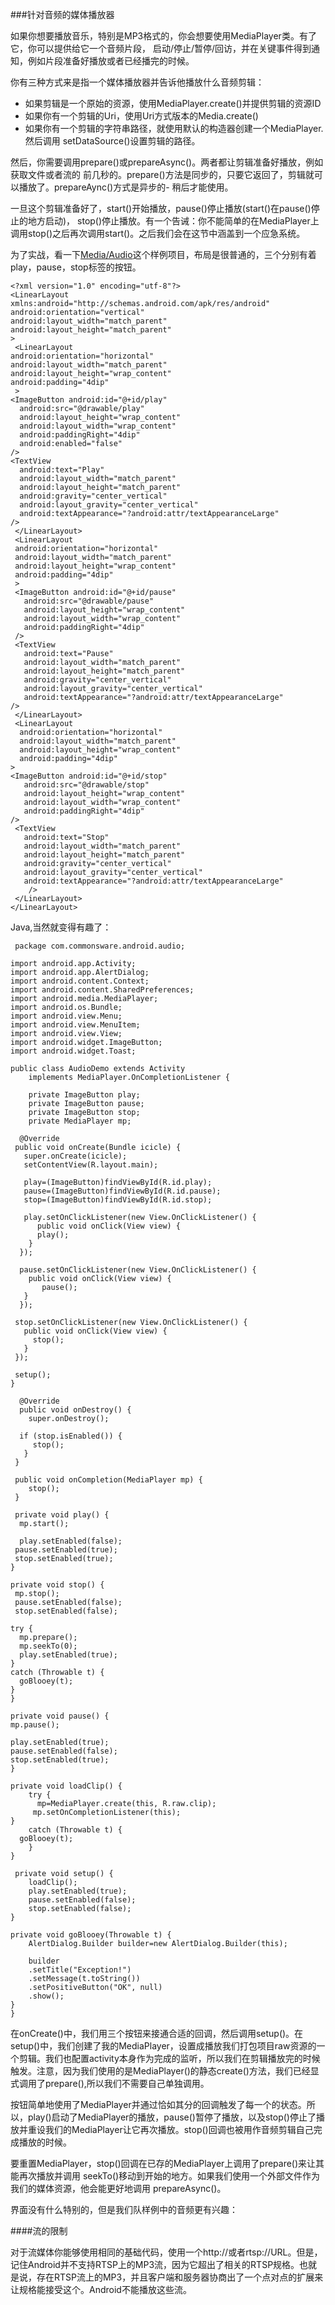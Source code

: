 ###针对音频的媒体播放器

如果你想要播放音乐，特别是MP3格式的，你会想要使用MediaPlayer类。有了它，你可以提供给它一个音频片段，
启动/停止/暂停/回访，并在关键事件得到通知，例如片段准备好播放或者已经播完的时候。

你有三种方式来是指一个媒体播放器并告诉他播放什么音频剪辑：
* 如果剪辑是一个原始的资源，使用MediaPlayer.create()并提供剪辑的资源ID
* 如果你有一个剪辑的Uri，使用Uri方式版本的Media.create()
* 如果你有一个剪辑的字符串路径，就使用默认的构造器创建一个MediaPlayer.然后调用
  setDataSource()设置剪辑的路径。
  
然后，你需要调用prepare()或prepareAsync()。两者都让剪辑准备好播放，例如获取文件或者流的
前几秒的。prepare()方法是同步的，只要它返回了，剪辑就可以播放了。prepareAync()方式是异步的-
稍后才能使用。

一旦这个剪辑准备好了，start()开始播放，pause()停止播放(start()在pause()停止的地方启动)，
stop()停止播放。有一个告诫：你不能简单的在MediaPlayer上调用stop()之后再次调用start()。之后我们会在这节中涵盖到一个应急系统。


为了实战，看一下[Media/Audio](https://github.com/commonsguy/cw-omnibus/tree/master/Media/Audio)这个样例项目，布局是很普通的，三个分别有着play，pause，stop标签的按钮。


	<?xml version="1.0" encoding="utf-8"?>
	<LinearLayout xmlns:android="http://schemas.android.com/apk/res/android"
    android:orientation="vertical"
    android:layout_width="match_parent"
    android:layout_height="match_parent"
    >
 	 <LinearLayout
    android:orientation="horizontal"
    android:layout_width="match_parent"
    android:layout_height="wrap_content"
    android:padding="4dip"
 	 >
    <ImageButton android:id="@+id/play"
      android:src="@drawable/play"
      android:layout_height="wrap_content"
      android:layout_width="wrap_content"
      android:paddingRight="4dip"
      android:enabled="false"
    />
    <TextView
      android:text="Play"
      android:layout_width="match_parent"
      android:layout_height="match_parent"
      android:gravity="center_vertical"
      android:layout_gravity="center_vertical"
      android:textAppearance="?android:attr/textAppearanceLarge"
    />
 	 </LinearLayout>
 	 <LinearLayout
   	 android:orientation="horizontal"
     android:layout_width="match_parent"
     android:layout_height="wrap_content"
     android:padding="4dip"
     >
     <ImageButton android:id="@+id/pause"
       android:src="@drawable/pause"
       android:layout_height="wrap_content"
       android:layout_width="wrap_content"
       android:paddingRight="4dip"
     />
     <TextView
       android:text="Pause"
       android:layout_width="match_parent"
       android:layout_height="match_parent"
       android:gravity="center_vertical"
       android:layout_gravity="center_vertical"
       android:textAppearance="?android:attr/textAppearanceLarge"
    />
     </LinearLayout>
     <LinearLayout
   	  android:orientation="horizontal"
      android:layout_width="match_parent"
      android:layout_height="wrap_content"
      android:padding="4dip"
    >
    <ImageButton android:id="@+id/stop"
       android:src="@drawable/stop"
       android:layout_height="wrap_content"
       android:layout_width="wrap_content"
       android:paddingRight="4dip"
    />
   	 <TextView
       android:text="Stop"
       android:layout_width="match_parent"
       android:layout_height="match_parent"
       android:gravity="center_vertical"
       android:layout_gravity="center_vertical"
       android:textAppearance="?android:attr/textAppearanceLarge"
    	/>
 	 </LinearLayout>
	</LinearLayout>

Java,当然就变得有趣了：

     package com.commonsware.android.audio;

	import android.app.Activity;
	import android.app.AlertDialog;
	import android.content.Context;
	import android.content.SharedPreferences;
	import android.media.MediaPlayer;
	import android.os.Bundle;
	import android.view.Menu;
	import android.view.MenuItem;
	import android.view.View;
	import android.widget.ImageButton;
	import android.widget.Toast;

	public class AudioDemo extends Activity
  		implements MediaPlayer.OnCompletionListener {
  
  		private ImageButton play;
        private ImageButton pause;
        private ImageButton stop;
        private MediaPlayer mp;

      @Override
     public void onCreate(Bundle icicle) {
       super.onCreate(icicle);
       setContentView(R.layout.main);
    
       play=(ImageButton)findViewById(R.id.play);
       pause=(ImageButton)findViewById(R.id.pause);
       stop=(ImageButton)findViewById(R.id.stop);
    
       play.setOnClickListener(new View.OnClickListener() {
          public void onClick(View view) {
          play();
        }
      });
    
      pause.setOnClickListener(new View.OnClickListener() {
        public void onClick(View view) {
           pause();
       }
      });
    
     stop.setOnClickListener(new View.OnClickListener() {
       public void onClick(View view) {
         stop();
       }
     });
    
     setup();
    }
  
      @Override
      public void onDestroy() {
        super.onDestroy();
    
      if (stop.isEnabled()) {
         stop();
       }
     }
  
     public void onCompletion(MediaPlayer mp) {
        stop();
     }
  
     private void play() {
      mp.start();
    
      play.setEnabled(false);
     pause.setEnabled(true);
     stop.setEnabled(true);
    }
  
    private void stop() {
     mp.stop();
     pause.setEnabled(false);
     stop.setEnabled(false);
    
    try {
      mp.prepare();
      mp.seekTo(0);
      play.setEnabled(true);
    }
    catch (Throwable t) {
      goBlooey(t);
    }
    }
  
    private void pause() {
    mp.pause();
    
    play.setEnabled(true);
    pause.setEnabled(false);
    stop.setEnabled(true);
  	}
  
   	private void loadClip() {
    	try {
    	  mp=MediaPlayer.create(this, R.raw.clip);
     	 mp.setOnCompletionListener(this);
    }
    	catch (Throwable t) {
      goBlooey(t);
    	}
  	}
  
 	 private void setup() {
    	loadClip();
    	play.setEnabled(true);
    	pause.setEnabled(false);
    	stop.setEnabled(false);
  	}
  
  	private void goBlooey(Throwable t) {
    	AlertDialog.Builder builder=new AlertDialog.Builder(this);
    
    	builder
      	.setTitle("Exception!")
      	.setMessage(t.toString())
      	.setPositiveButton("OK", null)
      	.show();
  	}
	}

在onCreate()中，我们用三个按钮来接通合适的回调，然后调用setup()。在setup()中，我们创建了我的MediaPlayer，设置成播放我们打包项目raw资源的一个剪辑。我们也配置activity本身作为完成的监听，所以我们在剪辑播放完的时候触发。注意，因为我们使用的是MediaPlayer()的静态create()方法，我们已经显式调用了prepare(),所以我们不需要自己单独调用。

按钮简单地使用了MediaPlayer并通过恰如其分的回调触发了每一个的状态。所以，play()启动了MediaPlayer的播放，pause()暂停了播放，以及stop()停止了播放并重设我们的MediaPlayer让它再次播放。stop()回调也被用作音频剪辑自己完成播放的时候。

要重置MediaPlayer，stop()回调在已存的MediaPlayer上调用了prepare()来让其能再次播放并调用
seekTo()移动到开始的地方。如果我们使用一个外部文件作为我们的媒体资源，他会能更好地调用
prepareAsync()。


界面没有什么特别的，但是我们队样例中的音频更有兴趣：

####流的限制

对于流媒体你能够使用相同的基础代码，使用一个http://或者rtsp://URL。但是，记住Android并不支持RTSP上的MP3流，因为它超出了相关的RTSP规格。也就是说，存在RTSP流上的MP3，并且客户端和服务器协商出了一个点对点的扩展来让规格能接受这个。Android不能播放这些流。


	
	
  


